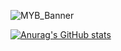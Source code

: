 ![MYB_Banner](https://user-images.githubusercontent.com/64319894/153725775-25877398-b4c1-4ebd-8d0a-05dca8e096a6.gif)

[![Anurag's GitHub stats](https://github-readme-stats.vercel.app/api?username=mehmetyusufbayat)](https://github.com/anuraghazra/github-readme-stats)



